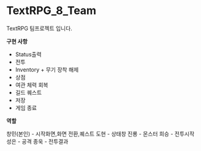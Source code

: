 # TextRPG_8_Team
TextRPG 팀프로젝트 입니다.



**구현 사항**

- Status출력
- 전투
- Inventory + 무기 장착 해제
- 상점
- 여관 체력 회복
- 길드 퀘스트
- 저장
- 게임 종료




**역할**

창민(본인) - 시작화면,화면 전환,퀘스트
도현 - 상태창
진룡 - 몬스터
희승 - 전투시작
성은 - 공격
종욱 - 전투결과
